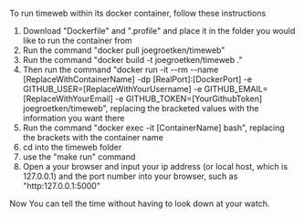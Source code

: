 To run timeweb within its docker container, follow these instructions 
1. Download "Dockerfile" and ".profile" and place it in the folder you would like to run the container from
2. Run the command "docker pull joegroetken/timeweb"
3. Run the command "docker build -t joegroetken/timeweb ."
4. Then run the command "docker run -it --rm --name [ReplaceWithContainerName] -dp [RealPort]:[DockerPort] -e GITHUB_USER=[ReplaceWithYourUsername] -e GITHUB_EMAIL=[ReplaceWithYourEmail] -e GITHUB_TOKEN=[YourGithubToken] joegroetken/timeweb", replacing the bracketed values with the information you want there
5. Run the command "docker exec -it [ContainerName] bash", replacing the brackets with the container name
6. cd into the timeweb folder
7. use the "make run" command
8. Open a your browser and input your ip address (or local host, which is 127.0.0.1) and the port number into your browser, such as "http:127.0.0.1:5000"

Now You can tell the time without having to look down at your watch.
